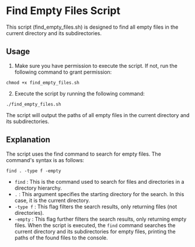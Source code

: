 # Find Empty Files Script
This script (find_empty_files.sh) is designed to find all empty files in the current directory and its subdirectories.

## Usage
1. Make sure you have permission to execute the script. If not, run the following command to grant permission:

```console
chmod +x find_empty_files.sh
```

2. Execute the script by running the following command:
```console
./find_empty_files.sh
```
The script will output the paths of all empty files in the current directory and its subdirectories.

## Explanation
 
The script uses the find command to search for empty files. The command's syntax is as follows:
```console
find . -type f -empty
```
* `find` : This is the command used to search for files and directories in a directory hierarchy.
* `.` : This argument specifies the starting directory for the search. In this case, it is the current directory.
* `-type f` : This flag filters the search results, only returning files (not directories).
* `-empty` : This flag further filters the search results, only returning empty files.
When the script is executed, the `find` command searches the current directory and its subdirectories for empty files, printing the paths of the found files to the console.
